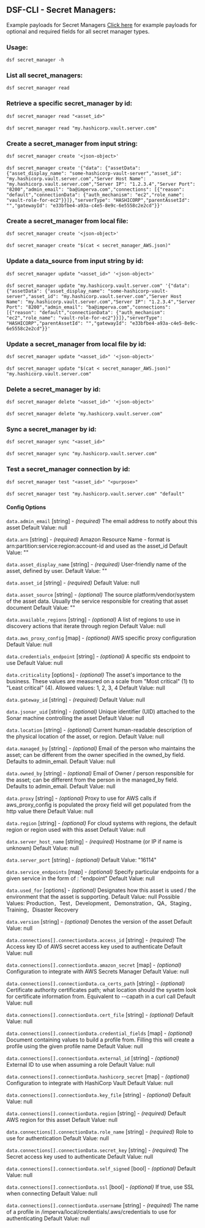 ## DSF-CLI - Secret Managers:
Example payloads for Secret Managers
[Click here](https://github.com/imperva/dsf-cli/tree/main/dsfcli/docs/secrets_managers/examples) for example payloads for optional and required fields for all secret manager types.

### Usage:
`dsf secret_manager -h`

### List all secret_managers:
`dsf secret_manager read`

### Retrieve a specific secret_manager by id:
`dsf secret_manager read "<asset_id>"`<br /><br />
`dsf secret_manager read "my.hashicorp.vault.server.com"`

### Create a secret_manager from input string:
`dsf secret_manager create '<json-object>'`<br /><br />
`dsf secret_manager create '{"data": {"assetData": {"asset_display_name": "some-hashicorp-vault-server","asset_id": "my.hashicorp.vault.server.com","Server Host Name": "my.hashicorp.vault.server.com","Server IP": "1.2.3.4","Server Port": "8200","admin_email": "ba@imperva.com","connections": [{"reason": "default","connectionData": {"auth_mechanism": "ec2","role_name": "vault-role-for-ec2"}}]},"serverType": "HASHICORP","parentAssetId": "","gatewayId": "e33bfbe4-a93a-c4e5-8e9c-6e5558c2e2cd"}}'`

### Create a secret_manager from local file:
`dsf secret_manager create '<json-object>'`<br /><br />`dsf secret_manager create "$(cat < secret_manager_AWS.json)"`

### Update a data_source from input string by id:
`dsf secret_manager update "<asset_id>" '<json-object>'`<br /><br />
`dsf secret_manager update "my.hashicorp.vault.server.com" '{"data": {"assetData": {"asset_display_name": "some-hashicorp-vault-server","asset_id": "my.hashicorp.vault.server.com","Server Host Name": "my.hashicorp.vault.server.com","Server IP": "1.2.3.4","Server Port": "8200","admin_email": "ba@imperva.com","connections": [{"reason": "default","connectionData": {"auth_mechanism": "ec2","role_name": "vault-role-for-ec2"}}]},"serverType": "HASHICORP","parentAssetId": "","gatewayId": "e33bfbe4-a93a-c4e5-8e9c-6e5558c2e2cd"}}'`

### Update a secret_manager from local file by id:
`dsf secret_manager update "<asset_id>" '<json-object>'`<br /><br />
`dsf secret_manager update "$(cat < secret_manager_AWS.json)" "my.hashicorp.vault.server.com"`

### Delete a secret_manager by id:
`dsf secret_manager delete "<asset_id>" '<json-object>'`<br /><br />
`dsf secret_manager delete "my.hashicorp.vault.server.com"`

### Sync a secret_manager by id:
`dsf secret_manager sync "<asset_id>"`<br /><br />
`dsf secret_manager sync "my.hashicorp.vault.server.com"`

### Test a secret_manager connection by id:
`dsf secret_manager test "<asset_id>" "<purpose>"`<br /><br />
`dsf secret_manager test "my.hashicorp.vault.server.com" "default"`


#### Config Options ####

`data.admin_email` [string] - _(required)_ The email address to notify about this asset Default Value: null

`data.arn` [string] - _(required)_ Amazon Resource Name - format is arn:partition:service:region:account-id and used as the asset_id Default Value: ""

`data.asset_display_name` [string] - _(required)_ User-friendly name of the asset, defined by user. Default Value: ""

`data.asset_id` [string] - _(required)_  Default Value: null

`data.asset_source` [string] - _(optional)_ The source platform/vendor/system of the asset data. Usually the service responsible for creating that asset document Default Value: ""

`data.available_regions` [string] - _(optional)_ A list of regions to use in discovery actions that iterate through region Default Value: null

`data.aws_proxy_config` [map] - _(optional)_ AWS specific proxy configuration Default Value: null

`data.credentials_endpoint` [string] - _(optional)_ A specific sts endpoint to use Default Value: null

`data.criticality` [options] - _(optional)_ The asset's importance to the business. These values are measured on a scale from "Most critical" (1) to "Least critical" (4). Allowed values: 1, 2, 3, 4 Default Value: null

`data.gateway_id` [string] - _(required)_  Default Value: null

`data.jsonar_uid` [string] - _(optional)_ Unique identifier (UID) attached to the Sonar machine controlling the asset Default Value: null

`data.location` [string] - _(optional)_ Current human-readable description of the physical location of the asset, or region. Default Value: null

`data.managed_by` [string] - _(optional)_ Email of the person who maintains the asset; can be different from the owner specified in the owned_by field. Defaults to admin_email. Default Value: null

`data.owned_by` [string] - _(optional)_ Email of Owner / person responsible for the asset; can be different from the person in the managed_by field. Defaults to admin_email. Default Value: null

`data.proxy` [string] - _(optional)_ Proxy to use for AWS calls if aws_proxy_config is populated the proxy field will get populated from the http value there Default Value: null

`data.region` [string] - _(optional)_ For cloud systems with regions, the default region or region used with this asset Default Value: null

`data.server_host_name` [string] - _(required)_ Hostname (or IP if name is unknown) Default Value: null

`data.server_port` [string] - _(optional)_  Default Value: "16114"

`data.service_endpoints` [map] - _(optional)_ Specify particular endpoints for a given service in the form of <service name>: "endpoint" Default Value: null

`data.used_for` [options] - _(optional)_ Designates how this asset is used / the environment that the asset is supporting. Default Value: null Possible Values: Production`, `Test`, `Development`, `Demonstration`, `QA`, `Staging`, `Training`, `Disaster Recovery

`data.version` [string] - _(optional)_ Denotes the version of the asset Default Value: null

`data.connections[].connectionData.access_id` [string] - _(required)_ The Access key ID of AWS secret access key used to authenticate Default Value: null

`data.connections[].connectionData.amazon_secret` [map] - _(optional)_ Configuration to integrate with AWS Secrets Manager Default Value: null

`data.connections[].connectionData.ca_certs_path` [string] - _(optional)_ Certificate authority certificates path; what location should the sysetm look for certificate information from. Equivalent to --capath in a curl call Default Value: null

`data.connections[].connectionData.cert_file` [string] - _(optional)_  Default Value: null

`data.connections[].connectionData.credential_fields` [map] - _(optional)_ Document containing values to build a profile from. Filling this will create a profile using the given profile name Default Value: null

`data.connections[].connectionData.external_id` [string] - _(optional)_ External ID to use when assuming a role Default Value: null

`data.connections[].connectionData.hashicorp_secret` [map] - _(optional)_ Configuration to integrate with HashiCorp Vault Default Value: null

`data.connections[].connectionData.key_file` [string] - _(optional)_  Default Value: null

`data.connections[].connectionData.region` [string] - _(required)_ Default AWS region for this asset Default Value: null

`data.connections[].connectionData.role_name` [string] - _(required)_ Role to use for authentication Default Value: null

`data.connections[].connectionData.secret_key` [string] - _(required)_ The Secret access key used to authenticate Default Value: null

`data.connections[].connectionData.self_signed` [bool] - _(optional)_  Default Value: null

`data.connections[].connectionData.ssl` [bool] - _(optional)_ If true, use SSL when connecting Default Value: null

`data.connections[].connectionData.username` [string] - _(required)_ The name of a profile in /imperva/local/credentials/.aws/credentials to use for authenticating Default Value: null

